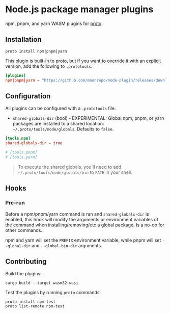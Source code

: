 # Node.js package manager plugins

npm, pnpm, and yarn WASM plugins for [proto](https://github.com/moonrepo/proto).

## Installation

```shell
proto install npm|pnpm|yarn
```

This plugin is built-in to proto, but if you want to override it with an explicit version, add the following to `.prototools`.

```toml
[plugins]
npm|pnpm|yarn = "https://github.com/moonrepo/node-plugin/releases/download/vX.Y.Z/node_depman_plugin.wasm"
```

## Configuration

All plugins can be configured with a `.prototools` file.

- `shared-globals-dir` (bool) - EXPERIMENTAL: Global npm, pnpm, or yarn packages are installed to a shared location: `~/.proto/tools/node/globals`. Defaults to `false`.

```toml
[tools.npm]
shared-globals-dir = true

# [tools.pnpm]
# [tools.yarn]
```

> To execute the shared globals, you'll need to add `~/.proto/tools/node/globals/bin` to `PATH` in your shell.

## Hooks

### Pre-run

Before a npm/pnpm/yarn command is ran and `shared-globals-dir` is enabled, this hook will modify the arguments or environment variables of the command when installing/removing/etc a global package. Is a no-op for other commands.

npm and yarn will set the `PREFIX` environment variable, while pnpm will set `--global-dir` and `--global-bin-dir` arguments.

## Contributing

Build the plugins:

```shell
cargo build --target wasm32-wasi
```

Test the plugins by running `proto` commands.

```shell
proto install npm-test
proto list-remote npm-test
```
